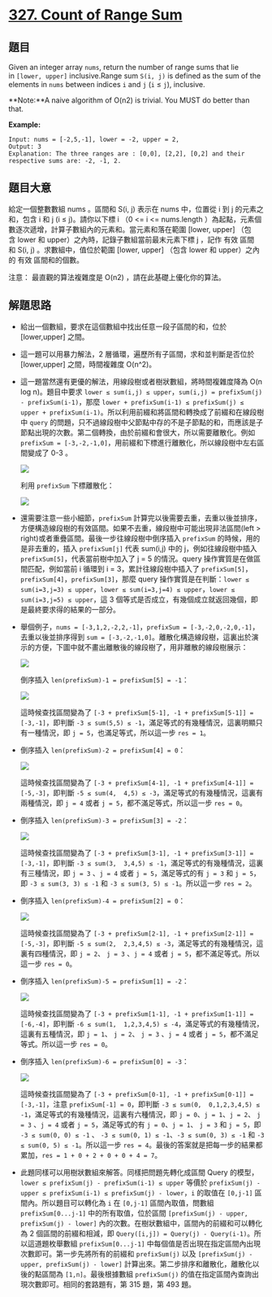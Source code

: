 # [327. Count of Range Sum](https://leetcode.com/problems/count-of-range-sum/)


## 題目

Given an integer array `nums`, return the number of range sums that lie in `[lower, upper]` inclusive.Range sum `S(i, j)` is defined as the sum of the elements in `nums` between indices `i` and `j` (`i` ≤ `j`), inclusive.

**Note:**A naive algorithm of O(n2) is trivial. You MUST do better than that.

**Example:**

    Input: nums = [-2,5,-1], lower = -2, upper = 2,
    Output: 3 
    Explanation: The three ranges are : [0,0], [2,2], [0,2] and their respective sums are: -2, -1, 2.


## 題目大意


給定一個整數數組 nums 。區間和 S(i, j) 表示在 nums 中，位置從 i 到 j 的元素之和，包含 i 和 j (i ≤ j)。請你以下標 i （0 <= i <= nums.length ）為起點，元素個數逐次遞增，計算子數組內的元素和。當元素和落在範圍 [lower, upper] （包含 lower 和 upper）之內時，記錄子數組當前最末元素下標 j ，記作 有效 區間和 S(i, j) 。求數組中，值位於範圍 [lower, upper] （包含 lower 和 upper）之內的 有效 區間和的個數。

注意：
最直觀的算法複雜度是 O(n2) ，請在此基礎上優化你的算法。

## 解題思路

- 給出一個數組，要求在這個數組中找出任意一段子區間的和，位於 [lower,upper] 之間。
- 這一題可以用暴力解法，2 層循環，遍歷所有子區間，求和並判斷是否位於 [lower,upper] 之間，時間複雜度 O(n^2)。
- 這一題當然還有更優的解法，用線段樹或者樹狀數組，將時間複雜度降為 O(n log n)。題目中要求 `lower ≤ sum(i,j) ≤ upper`，`sum(i,j) = prefixSum(j) - prefixSum(i-1)`，那麼 `lower + prefixSum(i-1) ≤ prefixSum(j) ≤ upper + prefixSum(i-1)`。所以利用前綴和將區間和轉換成了前綴和在線段樹中 `query` 的問題，只不過線段樹中父節點中存的不是子節點的和，而應該是子節點出現的次數。第二個轉換，由於前綴和會很大，所以需要離散化。例如 `prefixSum = [-3,-2,-1,0]`，用前綴和下標進行離散化，所以線段樹中左右區間變成了 0-3 。

    ![](https://img.halfrost.com/Leetcode/leetcode_327_0.png)

    利用 `prefixSum` 下標離散化：

    ![](https://img.halfrost.com/Leetcode/leetcode_327_1.png)

- 還需要注意一些小細節，`prefixSum` 計算完以後需要去重，去重以後並排序，方便構造線段樹的有效區間。如果不去重，線段樹中可能出現非法區間(left > right)或者重疊區間。最後一步往線段樹中倒序插入 `prefixSum` 的時候，用的是非去重的，插入 `prefixSum[j]` 代表 sum(i,j) 中的 j，例如往線段樹中插入 `prefixSum[5]`，代表當前樹中加入了 j = 5 的情況。query 操作實質是在做區間匹配，例如當前 i 循環到 i = 3，累計往線段樹中插入了 `prefixSum[5]`，`prefixSum[4]`，`prefixSum[3]`，那麼 query 操作實質是在判斷：`lower ≤ sum(i=3,j=3) ≤ upper`，`lower ≤ sum(i=3,j=4) ≤ upper`，`lower ≤ sum(i=3,j=5) ≤ upper`，這 3 個等式是否成立，有幾個成立就返回幾個，即是最終要求得的結果的一部分。
- 舉個例子，`nums = [-3,1,2,-2,2,-1]`，`prefixSum = [-3,-2,0,-2,0,-1]`，去重以後並排序得到 `sum = [-3,-2,-1,0]`。離散化構造線段樹，這裏出於演示的方便，下圖中就不畫出離散後的線段樹了，用非離散的線段樹展示：

    ![](https://img.halfrost.com/Leetcode/leetcode_327_2_.png)

    倒序插入 `len(prefixSum)-1 = prefixSum[5] = -1`：

    ![](https://img.halfrost.com/Leetcode/leetcode_327_3_.png)

    這時候查找區間變為了 `[-3 + prefixSum[5-1], -1 + prefixSum[5-1]] = [-3,-1]`，即判斷 `-3 ≤ sum(5,5) ≤ -1`，滿足等式的有幾種情況，這裏明顯只有一種情況，即 `j = 5`，也滿足等式，所以這一步 `res = 1`。

- 倒序插入 `len(prefixSum)-2 = prefixSum[4] = 0`：

    ![](https://img.halfrost.com/Leetcode/leetcode_327_4_.png)

    這時候查找區間變為了 `[-3 + prefixSum[4-1], -1 + prefixSum[4-1]] = [-5,-3]`，即判斷 `-5 ≤ sum(4,  4,5) ≤ -3`，滿足等式的有幾種情況，這裏有兩種情況，即 `j = 4` 或者 `j = 5`，都不滿足等式，所以這一步 `res = 0`。

- 倒序插入 `len(prefixSum)-3 = prefixSum[3] = -2`：

    ![](https://img.halfrost.com/Leetcode/leetcode_327_5_.png)

    這時候查找區間變為了 `[-3 + prefixSum[3-1], -1 + prefixSum[3-1]] = [-3,-1]`，即判斷 `-3 ≤ sum(3,  3,4,5) ≤ -1`，滿足等式的有幾種情況，這裏有三種情況，即 `j = 3` 、`j = 4` 或者 `j = 5`，滿足等式的有 `j = 3` 和 `j = 5`，即 `-3 ≤ sum(3, 3) ≤ -1` 和 `-3 ≤ sum(3, 5) ≤ -1`。所以這一步 `res = 2`。

- 倒序插入 `len(prefixSum)-4 = prefixSum[2] = 0`：

    ![](https://img.halfrost.com/Leetcode/leetcode_327_6_.png)

    這時候查找區間變為了 `[-3 + prefixSum[2-1], -1 + prefixSum[2-1]] = [-5,-3]`，即判斷 `-5 ≤ sum(2,  2,3,4,5) ≤ -3`，滿足等式的有幾種情況，這裏有四種情況，即 `j = 2`、 `j = 3` 、`j = 4` 或者 `j = 5`，都不滿足等式。所以這一步 `res = 0`。

- 倒序插入 `len(prefixSum)-5 = prefixSum[1] = -2`：

    ![](https://img.halfrost.com/Leetcode/leetcode_327_7_.png)

    這時候查找區間變為了 `[-3 + prefixSum[1-1], -1 + prefixSum[1-1]] = [-6,-4]`，即判斷 `-6 ≤ sum(1,  1,2,3,4,5) ≤ -4`，滿足等式的有幾種情況，這裏有五種情況，即 `j = 1`、 `j = 2`、 `j = 3` 、`j = 4` 或者 `j = 5`，都不滿足等式。所以這一步 `res = 0`。

- 倒序插入 `len(prefixSum)-6 = prefixSum[0] = -3`：

    ![](https://img.halfrost.com/Leetcode/leetcode_327_8_.png)

    這時候查找區間變為了 `[-3 + prefixSum[0-1], -1 + prefixSum[0-1]] = [-3,-1]`，注意 `prefixSum[-1] = 0`，即判斷 `-3 ≤ sum(0,  0,1,2,3,4,5) ≤ -1`，滿足等式的有幾種情況，這裏有六種情況，即 `j = 0`、`j = 1`、`j = 2`、 `j = 3` 、`j = 4` 或者 `j = 5`，滿足等式的有 `j = 0`、`j = 1`、 `j = 3` 和 `j = 5`，即 `-3 ≤ sum(0, 0) ≤ -1` 、 `-3 ≤ sum(0, 1) ≤ -1`、`-3 ≤ sum(0, 3) ≤ -1` 和 `-3 ≤ sum(0, 5) ≤ -1`。所以這一步 `res = 4`。最後的答案就是把每一步的結果都累加，`res = 1 + 0 + 2 + 0 + 0 + 4 = 7`。

- 此題同樣可以用樹狀數組來解答。同樣把問題先轉化成區間 Query 的模型，`lower ≤ prefixSum(j) - prefixSum(i-1) ≤ upper` 等價於 `prefixSum(j) - upper ≤ prefixSum(i-1) ≤ prefixSum(j) - lower`，`i` 的取值在 `[0,j-1]` 區間內。所以題目可以轉化為 `i` 在 `[0,j-1]` 區間內取值，問數組 `prefixSum[0...j-1]` 中的所有取值，位於區間 `[prefixSum(j) - upper, prefixSum(j) - lower]` 內的次數。在樹狀數組中，區間內的前綴和可以轉化為 2 個區間的前綴和相減，即 `Query([i,j]) = Query(j) - Query(i-1)`。所以這道題枚舉數組 `prefixSum[0...j-1]` 中每個值是否出現在指定區間內出現次數即可。第一步先將所有的前綴和 `prefixSum(j)` 以及 `[prefixSum(j) - upper, prefixSum(j) - lower]` 計算出來。第二步排序和離散化，離散化以後的點區間為 `[1,n]`。最後根據數組 `prefixSum(j)` 的值在指定區間內查詢出現次數即可。相同的套路題有，第 315 題，第 493 題。